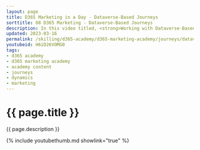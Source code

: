 ```yaml
---
layout: page
title: D365 Marketing in a Day - Dataverse-Based Journeys
sorttitle: 08 D365 Marketing - Dataverse-Based Journeys
description: In this video titled, <strong>Working with Dataverse-Based Journeys</strong>, you will learn how D365 Marketing provides marketers the flexibility to start, personalize, and measure customers' journeys based on any Dynamics 365 customer data. Business transactions initiated from within Dynamics 365 creates opportunities to create meaningful engagements with customers.
updated: 2023-03-16
permalink: /skilling/d365-academy/d365-marketing-academy/journeys/dataverse-journeys
youtubeid: H6iD26VOMG0
tags: 
- d365 academy
- d365 marketing academy
- academy content
- journeys
- dynamics
- marketing
---
```


# {{ page.title }}

{{ page.description }}

{% include youtubethumb.md showlink="true" %}